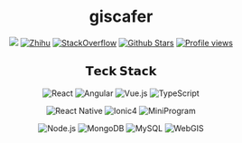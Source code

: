 <div align=center>

# giscafer

<p>

[![](https://img.shields.io/badge/博客-Blog-1e80ff?logo=)](https://giscafer.com/blog)
[![Zhihu](https://img.shields.io/badge/知乎-giscafer-1e80ff?logo=zhihu)](https://www.zhihu.com/people/giscafer)
[![StackOverflow](https://img.shields.io/badge/StackOverflow-Nicky-1e80ff?logo=stackoverflow)](https://stackoverflow.com/users/7553216/nicky)
[![Github Stars](https://img.shields.io/github/stars/giscafer?color=faf408&label=github%20stars&logo=github)](https://github.com/giscafer)
[![Profile views](https://komarev.com/ghpvc/?username=giscafer)](https://komarev.com/ghpvc/?username=giscafer)


</p>

## 𝗧𝗲𝗰𝗸 𝗦𝘁𝗮𝗰𝗸

<p>

![React](https://img.shields.io/badge/-React-%23282C34?style=flat-square&logo=react)
![Angular](https://img.shields.io/badge/-Angular-%231572B6?style=flat-square&logo=Angular&logoColor=red&labelColor=%23E44D27f)
![Vue.js](https://img.shields.io/badge/-Vue.js-%232c3e50?style=flat-square&logo=Vue.js)
![TypeScript](https://img.shields.io/badge/-TypeScript-%23282C34?style=flat-square&logo=TypeScript&logoColor=%231572B6&labelColor=%23282C34&color=%232c3e50)
 
</p>

<p>
 
![React Native](https://img.shields.io/badge/-React%20Native-%23282C34?style=flat-square&logo=react)
![Ionic4](https://img.shields.io/badge/-Ionic-%23282C34?style=flat-square&logo=Ionic)
![MiniProgram](https://img.shields.io/badge/-MiniProgram-blue?logo=wechat&logoColor=white)

</p>

<p>

![Node.js](https://img.shields.io/badge/-Node.js-%23282C34?style=flat-square&logo=Node.js)
![MongoDB](https://img.shields.io/badge/-MongoDB-%23282C34?style=flat-square&logo=MongoDB)
![MySQL](https://img.shields.io/badge/-MySQL-faf408?style=flat-square&logo=mysql&logoColor=green&labelColor=%23282C34&color=%232c3e50)
![WebGIS](https://img.shields.io/badge/-GIS/WebGIS-blue?style=flat-square&logo=leaflet)

<p>

<!--
[![TopLangs](https://github-readme-stats.vercel.app/api/top-langs/?username=giscafer&layout=compact)](https://github.com/anuraghazra/github-readme-stats)
 -->
